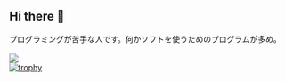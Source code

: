 ## Hi there 👋

プログラミングが苦手な人です。何かソフトを使うためのプログラムが多め。<br><br>
![](https://github-readme-stats.vercel.app/api/top-langs?username=rintaro-s)<br>
[![trophy](https://github-profile-trophy.vercel.app/?username=ryo-ma)](https://github.com/ryo-ma/github-profile-trophy)
